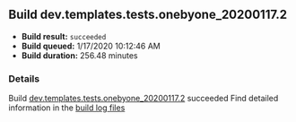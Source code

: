 ## Build dev.templates.tests.onebyone_20200117.2
- **Build result:** `succeeded`
- **Build queued:** 1/17/2020 10:12:46 AM
- **Build duration:** 256.48 minutes
### Details
Build [dev.templates.tests.onebyone_20200117.2](https://winappstudio.visualstudio.com/web/build.aspx?pcguid=a4ef43be-68ce-4195-a619-079b4d9834c2&builduri=vstfs%3a%2f%2f%2fBuild%2fBuild%2f32587) succeeded
Find detailed information in the [build log files]()
